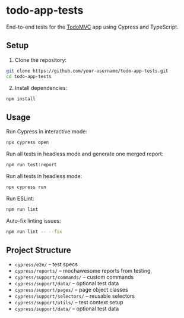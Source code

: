 # todo-app-tests

End-to-end tests for the [TodoMVC](https://demo.playwright.dev/todomvc/#/) app using Cypress and TypeScript.

## Setup

1. Clone the repository:

```bash
git clone https://github.com/your-username/todo-app-tests.git
cd todo-app-tests
```

2. Install dependencies:

```bash
npm install
```

## Usage

Run Cypress in interactive mode:

```bash
npx cypress open
```
Run all tests in headless mode and generate one merged report:

```bash
npm run test:report
```

Run all tests in headless mode:

```bash
npx cypress run
```

Run ESLint:

```bash
npm run lint
```

Auto-fix linting issues:

```bash
npm run lint -- --fix
```

## Project Structure

- `cypress/e2e/` – test specs
- `cypress/reports/` – mochawesome reports from testing
- `cypress/support/commands/` – custom commands
- `cypress/support/data/` – optional test data
- `cypress/support/pages/` – page object classes
- `cypress/support/selectors/` – reusable selectors
- `cypress/support/utils/` – test context setup
- `cypress/support/data/` – optional test data
